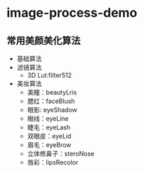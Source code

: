 # image-process-demo

## 常用美颜美化算法
* 基础算法
* 滤镜算法
  * 3D Lut:filter512
* 美妆算法
  * 美瞳：beautyLris
  * 腮红：faceBlush
  * 眼影: eyeShadow
  * 眼线：eyeLine
  * 睫毛：eyeLash
  * 双眼皮：eyeLid
  * 眉毛：eyeBrow
  * 立体修鼻子：steroNose
  * 唇彩：lipsRecolor